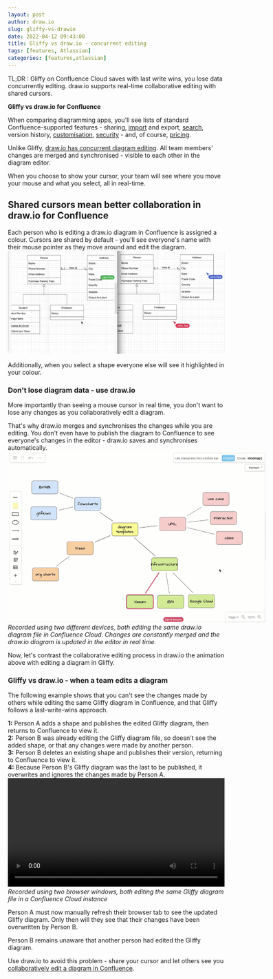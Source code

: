 ```yaml
---
layout: post
author: draw.io
slug: gliffy-vs-drawio
date: 2022-04-12 09:43:00
title: Gliffy vs draw.io - concurrent editing
tags: [features, Atlassian]
categories: [features,atlassian]
---
```


TL;DR : Gliffy on Confluence Cloud saves with last write wins, you lose data concurrently editing. draw.io supports real-time collaborative editing with shared cursors.

**Gliffy vs draw.io for Confluence**

When comparing diagramming apps, you'll see lists of standard Confluence-supported features - sharing, [import](/blog/import-gliffy-online.html) and export, [search](/blog/confluence-diagram-search.html), version history, [customisation](/doc/drawio-confluence-cloud.html), [security](/blog/secure-diagramming-storage.html) - and, of course, [pricing](/blog/gliffy-confluence-cloud-prices.html). 

Unlike Gliffy, [draw.io has concurrent diagram editing](/blog/collaborative-editing-confluence-cloud.html). All team members' changes are merged and synchronised - visible to each other in the diagram editor. 

When you choose to show your cursor, your team will see where you move your mouse and what you select, all in real-time.

## Shared cursors mean better collaboration in draw.io for Confluence
Each person who is editing a draw.io diagram in Confluence is assigned a colour. Cursors are shared by default - you'll see everyone's name with their mouse pointer as they move around and edit the diagram.
<br /><img src="/assets/img/blog/remote-cursors.gif" style="max-width:100%;height:auto;" alt="Share your mouse cursor with others who are editing the same draw.io diagram in Confluence Cloud">

Additionally, when you select a shape everyone else will see it highlighted in your colour.

### Don't lose diagram data - use draw.io

More importantly than seeing a mouse cursor in real time, you don't want to lose any changes as you collaboratively edit a diagram. 

That's why draw.io merges and synchronises the changes while you are editing. You don't even have to publish the diagram to Confluence to see everyone's changes in the editor - draw.io saves and synchronises automatically.
<br /><img src="/assets/img/blog/drawio-collaborative-editing.gif" style="width=100%;max-width:600px;height:auto;" alt="When multiple people edit draw.io diagrams in Confluence, share cursors to see their mouse movements and selection. As changes as they are made, they are saved and synchronised to your editor.">
<br />_Recorded using two different devices, both editing the same draw.io diagram file in Confluence Cloud. Changes are constantly merged and the draw.io diagram is updated in the editor in real time._

Now, let's contrast the collaborative editing process in draw.io the animation above with editing a diagram in Gliffy.

### Gliffy vs draw.io - when a team edits a diagram

The following example shows that you can't see the changes made by others while editing the same Gliffy diagram in Confluence, and that Gliffy follows a last-write-wins approach.

**1:** Person A adds a shape and publishes the edited Gliffy diagram, then returns to Confluence to view it.
<br />**2:** Person B was already editing the Gliffy diagram file, so doesn't see the added shape, or that any changes were made by another person. 
<br />**3:** Person B deletes an existing shape and publishes their version, returning to Confluence to view it.
<br />**4:** Because Person B's Gliffy diagram was the last to be published, it overwrites and ignores the changes made by Person A. 
<br /><video width="100%" controls="controls"><source src="/assets/img/blog/gliffy-collaborative-editing.mp4"></video>
<br />_Recorded using two browser windows, both editing the same Gliffy diagram file in a Confluence Cloud instance_

Person A must now manually refresh their browser tab to see the updated Gliffy diagram. Only then will they see that their changes have been overwritten by Person B. 

Person B remains unaware that another person had edited the Gliffy diagram.

Use draw.io to avoid this problem - share your cursor and let others see you [collaboratively edit a diagram in Confluence](/blog/collaborative-editing-confluence-cloud.html).